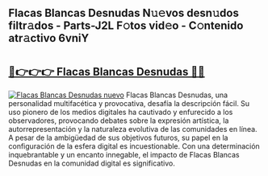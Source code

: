 ## Flacas Blancas Desnudas N𝚞𝚎vos desn𝚞dos filtr𝚊dos - Parts-J2L F𝚘tos vid𝚎o - C𝚘ntenido atr𝚊ctivo 6vniY

# <h2><a href="http://mbbzz26.tromn.icu/?c=Flacas+Blancas+Desnudas">🔗👉👉👉 Flacas Blancas Desnudas 🔗🔗</a></h2>

[![Flacas Blancas Desnudas nuevo](https://i.imgur.com/pEAQMta.gif)](http://mbbzz26.tromn.icu/?c=Flacas+Blancas+Desnudas)
Flacas Blancas Desnudas, una personalidad multifacética y provocativa, desafía la descripción fácil. Su uso pionero de los medios digitales ha cautivado y enfurecido a los observadores, provocando debates sobre la expresión artística, la autorrepresentación y la naturaleza evolutiva de las comunidades en línea. A pesar de la ambigüedad de sus objetivos futuros, su papel en la configuración de la esfera digital es incuestionable. Con una determinación inquebrantable y un encanto innegable, el impacto de Flacas Blancas Desnudas en la comunidad digital es significativo.
